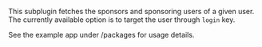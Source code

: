 This subplugin fetches the sponsors and sponsoring users of a given user. The currently available option is to target the user through `login` key.

See the example app under /packages for usage details.
